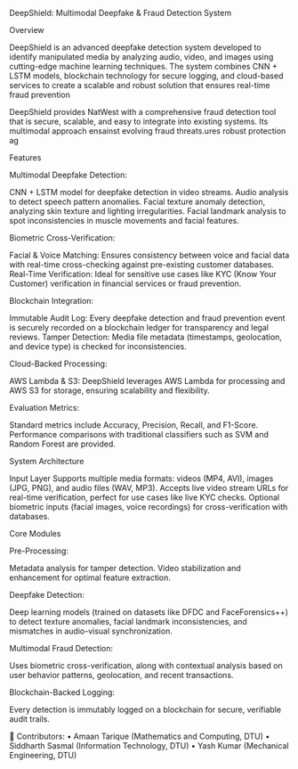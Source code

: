 DeepShield: Multimodal Deepfake & Fraud Detection System

Overview

DeepShield is an advanced deepfake detection system developed to identify manipulated media by analyzing audio, video, and images using cutting-edge machine learning techniques. The system combines CNN + LSTM models, blockchain technology for secure logging, and cloud-based services to create a scalable and robust solution that ensures real-time fraud prevention

DeepShield provides NatWest with a comprehensive fraud detection tool that is secure, scalable, and easy to integrate into existing systems. Its multimodal approach ensainst evolving fraud threats.ures robust protection ag

Features

Multimodal Deepfake Detection:

CNN + LSTM model for deepfake detection in video streams.
Audio analysis to detect speech pattern anomalies.
Facial texture anomaly detection, analyzing skin texture and lighting irregularities.
Facial landmark analysis to spot inconsistencies in muscle movements and facial features.

Biometric Cross-Verification:

Facial & Voice Matching: Ensures consistency between voice and facial data with real-time cross-checking against pre-existing customer databases.
Real-Time Verification: Ideal for sensitive use cases like KYC (Know Your Customer) verification in financial services or fraud prevention.

Blockchain Integration:

Immutable Audit Log: Every deepfake detection and fraud prevention event is securely recorded on a blockchain ledger for transparency and legal reviews.
Tamper Detection: Media file metadata (timestamps, geolocation, and device type) is checked for inconsistencies.

Cloud-Backed Processing:

AWS Lambda & S3: DeepShield leverages AWS Lambda for processing and AWS S3 for storage, ensuring scalability and flexibility.

Evaluation Metrics:

Standard metrics include Accuracy, Precision, Recall, and F1-Score.
Performance comparisons with traditional classifiers such as SVM and Random Forest are provided.

System Architecture

Input Layer
Supports multiple media formats: videos (MP4, AVI), images (JPG, PNG), and audio files (WAV, MP3).
Accepts live video stream URLs for real-time verification, perfect for use cases like live KYC checks.
Optional biometric inputs (facial images, voice recordings) for cross-verification with databases.

Core Modules

Pre-Processing:

Metadata analysis for tamper detection.
Video stabilization and enhancement for optimal feature extraction.

Deepfake Detection:

Deep learning models (trained on datasets like DFDC and FaceForensics++) to detect texture anomalies, facial landmark inconsistencies, and mismatches in audio-visual synchronization.

Multimodal Fraud Detection:

Uses biometric cross-verification, along with contextual analysis based on user behavior patterns, geolocation, and recent transactions.

Blockchain-Backed Logging:

Every detection is immutably logged on a blockchain for secure, verifiable audit trails.

👥 Contributors: • Amaan Tarique (Mathematics and Computing, DTU) • Siddharth Sasmal (Information Technology, DTU) • Yash Kumar (Mechanical Engineering, DTU)


